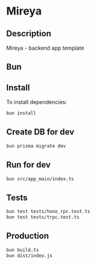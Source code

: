 # Mireya

## Description

Mireya - backend app template

## Bun

## Install

To install dependencies:

```sh
bun install
```

## Create DB for dev

```sh
bun prisma migrate dev
```

## Run for dev

```sh
bun src/app_main/index.ts
```

## Tests

```sh
bun test tests/hono_rpc.test.ts
bun test tests/trpc.test.ts
```

## Production

```sh
bun build.ts
bun dist/index.js
```
